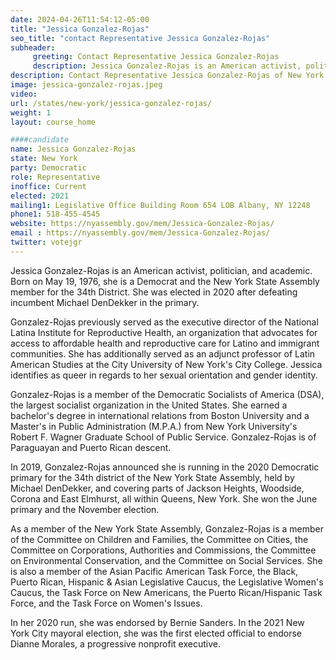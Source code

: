 ```yaml
---
date: 2024-04-26T11:54:12-05:00
title: "Jessica Gonzalez-Rojas"
seo_title: "contact Representative Jessica Gonzalez-Rojas"
subheader:
     greeting: Contact Representative Jessica Gonzalez-Rojas
     description: Jessica Gonzalez-Rojas is an American activist, politician, and academic. Born on May 19, 1976, she is a Democrat and the New York State Assembly member for the 34th District. She was elected in 2020 after defeating incumbent Michael DenDekker in the primary.
description: Contact Representative Jessica Gonzalez-Rojas of New York. Contact information for Jessica Gonzalez-Rojas includes email address, phone number, and mailing address.
image: jessica-gonzalez-rojas.jpeg
video:
url: /states/new-york/jessica-gonzalez-rojas/
weight: 1
layout: course_home

####candidate
name: Jessica Gonzalez-Rojas
state: New York
party: Democratic
role: Representative
inoffice: Current
elected: 2021
mailing1: Legislative Office Building Room 654 LOB Albany, NY 12248
phone1: 518-455-4545
website: https://nyassembly.gov/mem/Jessica-Gonzalez-Rojas/
email : https://nyassembly.gov/mem/Jessica-Gonzalez-Rojas/
twitter: votejgr
---
```

Jessica Gonzalez-Rojas is an American activist, politician, and academic. Born on May 19, 1976, she is a Democrat and the New York State Assembly member for the 34th District. She was elected in 2020 after defeating incumbent Michael DenDekker in the primary.

Gonzalez-Rojas previously served as the executive director of the National Latina Institute for Reproductive Health, an organization that advocates for access to affordable health and reproductive care for Latino and immigrant communities. She has additionally served as an adjunct professor of Latin American Studies at the City University of New York's City College. Jessica identifies as queer in regards to her sexual orientation and gender identity.

Gonzalez-Rojas is a member of the Democratic Socialists of America (DSA), the largest socialist organization in the United States. She earned a bachelor's degree in international relations from Boston University and a Master's in Public Administration (M.P.A.) from New York University's Robert F. Wagner Graduate School of Public Service. Gonzalez-Rojas is of Paraguayan and Puerto Rican descent.

In 2019, Gonzalez-Rojas announced she is running in the 2020 Democratic primary for the 34th district of the New York State Assembly, held by Michael DenDekker, and covering parts of Jackson Heights, Woodside, Corona and East Elmhurst, all within Queens, New York. She won the June primary and the November election.

As a member of the New York State Assembly, Gonzalez-Rojas is a member of the Committee on Children and Families, the Committee on Cities, the Committee on Corporations, Authorities and Commissions, the Committee on Environmental Conservation, and the Committee on Social Services. She is also a member of the Asian Pacific American Task Force, the Black, Puerto Rican, Hispanic & Asian Legislative Caucus, the Legislative Women's Caucus, the Task Force on New Americans, the Puerto Rican/Hispanic Task Force, and the Task Force on Women's Issues.

In her 2020 run, she was endorsed by Bernie Sanders. In the 2021 New York City mayoral election, she was the first elected official to endorse Dianne Morales, a progressive nonprofit executive.
